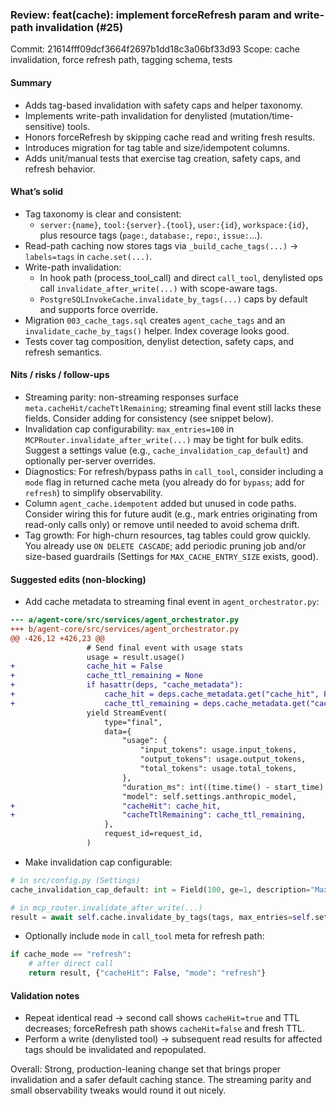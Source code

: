 ### Review: feat(cache): implement forceRefresh param and write-path invalidation (#25)

Commit: 21614fff09dcf3664f2697b1dd18c3a06bf33d93
Scope: cache invalidation, force refresh path, tagging schema, tests

#### Summary
- Adds tag-based invalidation with safety caps and helper taxonomy.
- Implements write-path invalidation for denylisted (mutation/time-sensitive) tools.
- Honors forceRefresh by skipping cache read and writing fresh results.
- Introduces migration for tag table and size/idempotent columns.
- Adds unit/manual tests that exercise tag creation, safety caps, and refresh behavior.

#### What’s solid
- Tag taxonomy is clear and consistent:
  - `server:{name}`, `tool:{server}.{tool}`, `user:{id}`, `workspace:{id}`, plus resource tags (`page:`, `database:`, `repo:`, `issue:`…).
- Read-path caching now stores tags via `_build_cache_tags(...)` → `labels=tags` in `cache.set(...)`.
- Write-path invalidation:
  - In hook path (process_tool_call) and direct `call_tool`, denylisted ops call `invalidate_after_write(...)` with scope-aware tags.
  - `PostgreSQLInvokeCache.invalidate_by_tags(...)` caps by default and supports force override.
- Migration `003_cache_tags.sql` creates `agent_cache_tags` and an `invalidate_cache_by_tags()` helper. Index coverage looks good.
- Tests cover tag composition, denylist detection, safety caps, and refresh semantics.

#### Nits / risks / follow-ups
- Streaming parity: non-streaming responses surface `meta.cacheHit/cacheTtlRemaining`; streaming final event still lacks these fields. Consider adding for consistency (see snippet below).
- Invalidation cap configurability: `max_entries=100` in `MCPRouter.invalidate_after_write(...)` may be tight for bulk edits. Suggest a settings value (e.g., `cache_invalidation_cap_default`) and optionally per-server overrides.
- Diagnostics: For refresh/bypass paths in `call_tool`, consider including a `mode` flag in returned cache meta (you already do for `bypass`; add for `refresh`) to simplify observability.
- Column `agent_cache.idempotent` added but unused in code paths. Consider wiring this for future audit (e.g., mark entries originating from read-only calls only) or remove until needed to avoid schema drift.
- Tag growth: For high-churn resources, tag tables could grow quickly. You already use `ON DELETE CASCADE`; add periodic pruning job and/or size-based guardrails (Settings for `MAX_CACHE_ENTRY_SIZE` exists, good).

#### Suggested edits (non-blocking)
- Add cache metadata to streaming final event in `agent_orchestrator.py`:
```diff
--- a/agent-core/src/services/agent_orchestrator.py
+++ b/agent-core/src/services/agent_orchestrator.py
@@ -426,12 +426,23 @@
                 # Send final event with usage stats
                 usage = result.usage()
+                cache_hit = False
+                cache_ttl_remaining = None
+                if hasattr(deps, "cache_metadata"):
+                    cache_hit = deps.cache_metadata.get("cache_hit", False)
+                    cache_ttl_remaining = deps.cache_metadata.get("cache_ttl_remaining")
                 yield StreamEvent(
                     type="final",
                     data={
                         "usage": {
                             "input_tokens": usage.input_tokens,
                             "output_tokens": usage.output_tokens,
                             "total_tokens": usage.total_tokens,
                         },
                         "duration_ms": int((time.time() - start_time) * 1000),
                         "model": self.settings.anthropic_model,
+                        "cacheHit": cache_hit,
+                        "cacheTtlRemaining": cache_ttl_remaining,
                     },
                     request_id=request_id,
                 )
```
- Make invalidation cap configurable:
```python
# in src/config.py (Settings)
cache_invalidation_cap_default: int = Field(100, ge=1, description="Max entries invalidated per write")
```
```python
# in mcp_router.invalidate_after_write(...)
result = await self.cache.invalidate_by_tags(tags, max_entries=self.settings.cache_invalidation_cap_default)
```
- Optionally include `mode` in `call_tool` meta for refresh path:
```python
if cache_mode == "refresh":
    # after direct call
    return result, {"cacheHit": False, "mode": "refresh"}
```

#### Validation notes
- Repeat identical read → second call shows `cacheHit=true` and TTL decreases; forceRefresh path shows `cacheHit=false` and fresh TTL.
- Perform a write (denylisted tool) → subsequent read results for affected tags should be invalidated and repopulated.

Overall: Strong, production-leaning change set that brings proper invalidation and a safer default caching stance. The streaming parity and small observability tweaks would round it out nicely.
